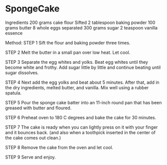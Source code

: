 # SpongeCake
Ingredients
200 grams cake flour Sifted
2 tablespoon baking powder
100 grams butter
8 whole eggs separated
300 grams sugar
2 teaspoon vanilla essence

Method:
STEP 1
Sift the flour and baking powder three times.

STEP 2
Melt the butter in a small pan over low heat. Let cool.

STEP 3
Separate the egg whites and yolks. Beat egg whites until they become white and frothy. Add sugar little by little and continue beating until sugar dissolves.

STEP 4
Next add the egg yolks and beat about 5 minutes. After that, add in the dry ingredients, melted butter, and vanilla. Mix well using a rubber spatula.

STEP 5
Pour the sponge cake batter into an 11-inch round pan that has been greased with butter and floured.

STEP 6
Preheat oven to 180 C degrees and bake the cake for 30 minutes.

STEP 7
The cake is ready when you can lightly press on it with your finger and it bounces back. (and also when a toothpick inserted in the center of the cake comes out clean.)

STEP 8
Remove the cake from the oven and let cool.

STEP 9
Serve and enjoy.